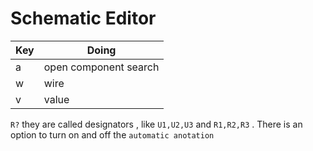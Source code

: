 # Schematic Editor


| Key | Doing                 |
| --- | --------------------- |
| a   | open component search |
| w   | wire                  |
| v   | value                 |


`R?` they are called designators , like `U1,U2,U3` and `R1,R2,R3` . There is an option to turn on and off the `automatic anotation`
